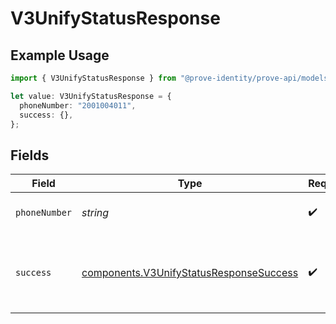 # V3UnifyStatusResponse

## Example Usage

```typescript
import { V3UnifyStatusResponse } from "@prove-identity/prove-api/models/components";

let value: V3UnifyStatusResponse = {
  phoneNumber: "2001004011",
  success: {},
};
```

## Fields

| Field                                                                                                          | Type                                                                                                           | Required                                                                                                       | Description                                                                                                    | Example                                                                                                        |
| -------------------------------------------------------------------------------------------------------------- | -------------------------------------------------------------------------------------------------------------- | -------------------------------------------------------------------------------------------------------------- | -------------------------------------------------------------------------------------------------------------- | -------------------------------------------------------------------------------------------------------------- |
| `phoneNumber`                                                                                                  | *string*                                                                                                       | :heavy_check_mark:                                                                                             | The number of the mobile phone used during the process.                                                        | 2001004011                                                                                                     |
| `success`                                                                                                      | [components.V3UnifyStatusResponseSuccess](../../models/components/v3unifystatusresponsesuccess.md)             | :heavy_check_mark:                                                                                             | The result of the possession check.<br/>Possible values are `true`, `false`, `pending`, and `possession_required`. | true                                                                                                           |